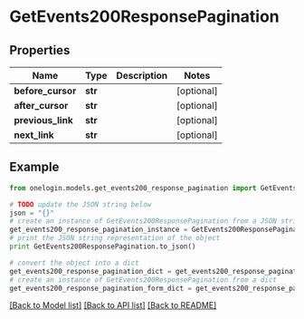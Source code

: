 # GetEvents200ResponsePagination


## Properties
Name | Type | Description | Notes
------------ | ------------- | ------------- | -------------
**before_cursor** | **str** |  | [optional] 
**after_cursor** | **str** |  | [optional] 
**previous_link** | **str** |  | [optional] 
**next_link** | **str** |  | [optional] 

## Example

```python
from onelogin.models.get_events200_response_pagination import GetEvents200ResponsePagination

# TODO update the JSON string below
json = "{}"
# create an instance of GetEvents200ResponsePagination from a JSON string
get_events200_response_pagination_instance = GetEvents200ResponsePagination.from_json(json)
# print the JSON string representation of the object
print GetEvents200ResponsePagination.to_json()

# convert the object into a dict
get_events200_response_pagination_dict = get_events200_response_pagination_instance.to_dict()
# create an instance of GetEvents200ResponsePagination from a dict
get_events200_response_pagination_form_dict = get_events200_response_pagination.from_dict(get_events200_response_pagination_dict)
```
[[Back to Model list]](../README.md#documentation-for-models) [[Back to API list]](../README.md#documentation-for-api-endpoints) [[Back to README]](../README.md)


